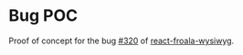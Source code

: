 # Bug POC

Proof of concept for the bug [#320](https://github.com/froala/react-froala-wysiwyg/issues/320) of [react-froala-wysiwyg](https://github.com/froala/react-froala-wysiwyg).